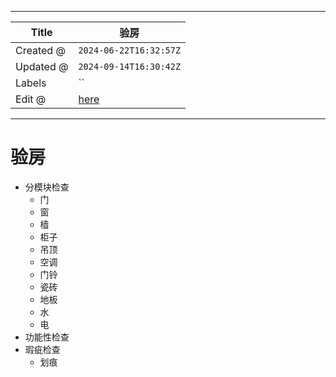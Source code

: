 -----

| Title     | 验房                                              |
| --------- | ----------------------------------------------- |
| Created @ | `2024-06-22T16:32:57Z`                          |
| Updated @ | `2024-09-14T16:30:42Z`                          |
| Labels    | \`\`                                            |
| Edit @    | [here](https://github.com/junxnone/F/issues/98) |

-----

# 验房

  - 分模块检查
      - 门
      - 窗
      - 樯
      - 柜子
      - 吊顶
      - 空调
      - 门铃
      - 瓷砖
      - 地板
      - 水
      - 电
  - 功能性检查
  - 瑕疵检查
      - 划痕
